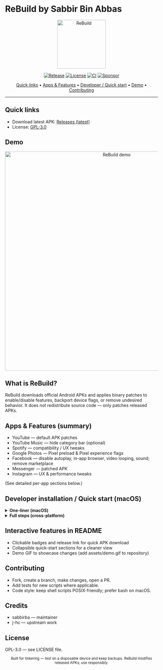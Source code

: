 # ReBuild by Sabbir Bin Abbas

<p align="center">
  <img src="https://raw.githubusercontent.com/sabbirba/rebuild/main/assets/logo.png" alt="ReBuild" width="160" height="160"/>
</p>

<p align="center">
  <a href="https://github.com/sabbirba/rebuild/releases"><img src="https://img.shields.io/github/v/release/sabbirba/rebuild?style=flat-square" alt="Release"/></a>
  <a href="https://github.com/sabbirba/rebuild/blob/main/LICENSE"><img src="https://img.shields.io/badge/License-GPLv3-blue?style=flat-square" alt="License"/></a>
  <a href="https://github.com/sabbirba/rebuild/actions"><img src="https://img.shields.io/github/workflow/status/sabbirba/rebuild/CI?style=flat-square" alt="CI"/></a>
  <a href="https://github.com/sponsors/sabbirba10"><img src="https://img.shields.io/badge/Support-Sponsor-ff69b4?style=flat-square" alt="Sponsor"/></a>
</p>

<p align="center">
  <a href="#quick-links">Quick links</a> •
  <a href="#apps--features">Apps & Features</a> •
  <a href="#developer-installation--quick-start">Developer / Quick start</a> •
  <a href="#demo">Demo</a> •
  <a href="#contributing">Contributing</a>
</p>

---

## Quick links
- Download latest APK: <a href="https://github.com/sabbirba/rebuild/releases/latest">Releases (latest)</a>
- License: [GPL-3.0](https://github.com/sabbirba/rebuild/blob/main/LICENSE)

## Demo
<p align="center">
  <!-- Replace with an actual demo GIF in assets/ -->
  <img src="https://raw.githubusercontent.com/sabbirba/rebuild/main/assets/demo.gif" alt="ReBuild demo" width="720"/>
</p>

## What is ReBuild?
ReBuild downloads official Android APKs and applies binary patches to enable/disable features, backport device flags, or remove undesired behavior. It does not redistribute source code — only patches released APKs.

## Apps & Features (summary)
- YouTube — default APK patches
- YouTube Music — hide category bar (optional)
- Spotify — compatibility / UX tweaks
- Google Photos — Pixel preload & Pixel experience flags
- Facebook — disable autoplay, in-app browser, video looping, sound; remove marketplace
- Messenger — patched APK
- Instagram — UX & performance tweaks

(See detailed per-app sections below.)

## Developer installation / Quick start (macOS)
<details>
<summary><strong>One-liner (macOS)</strong></summary>

```bash
# macOS quick setup (interactive)
git clone https://github.com/sabbirba/rebuild.git && cd rebuild
brew install ninja rust python3 android-sdk
# ensure ANDROID_SDK_ROOT is set, then:
sdkmanager "platform-tools" "platforms;android-30" "build-tools;30.0.3"
./build.sh
# APKs will be in output/
```
</details>

<details>
<summary><strong>Full steps (cross-platform)</strong></summary>

1. Clone:
   ```bash
   git clone https://github.com/sabbirba/rebuild.git
   cd rebuild
   ```

2. Install dependencies:
   - macOS (Homebrew):
     ```bash
     brew install ninja rust python3
     ```
     Install Android SDK command-line tools from:
     https://developer.android.com/studio#command-tools
     Set ANDROID_SDK_ROOT, e.g.:
     ```bash
     export ANDROID_SDK_ROOT="$HOME/Library/Android/sdk"
     PATH="$ANDROID_SDK_ROOT/cmdline-tools/latest/bin:$PATH"
     sdkmanager "platform-tools" "platforms;android-30" "build-tools;30.0.3"
     ```

   - Linux / Windows: see official installers for Ninja, Rust, Python, Docker and Android SDK.

3. Build:
   ```bash
   ./build.sh
   ```
   Output APKs appear in output/.

</details>

## Interactive features in README
- Clickable badges and release link for quick APK download
- Collapsible quick-start sections for a cleaner view
- Demo GIF to showcase changes (add assets/demo.gif to repository)

## Contributing
- Fork, create a branch, make changes, open a PR.
- Add tests for new scripts where applicable.
- Code style: keep shell scripts POSIX-friendly; prefer bash on macOS.

## Credits
- sabbirba — maintainer
- j-hc — upstream work

## License
GPL-3.0 — see LICENSE file.

<!-- Footer: small navigation -->
<p align="center"><sub>Built for tinkering — test on a disposable device and keep backups. ReBuild modifies released APKs; use responsibly.</sub></p>
